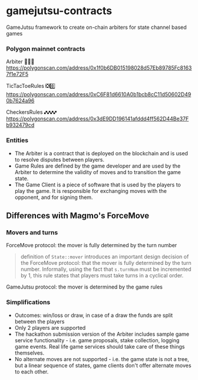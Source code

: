 # gamejutsu-contracts
GameJutsu framework to create on-chain arbiters for state channel based games

### Polygon mainnet contracts
Arbiter 👩🏽‍⚖️
https://polygonscan.com/address/0x1f0b6DB015198028d57Eb89785Fc81637f1e72F5

TicTacToeRules ❎0️⃣ 
https://polygonscan.com/address/0xC6F81d6610A0b1bcb8cC11d50602D490b7624a96

CheckersRules 🙾🙾🙾🙾
https://polygonscan.com/address/0x3dE9DD196141afddd4ff562D44Be37Fb932479cd

### Entities
- The Arbiter is a contract that is deployed on the blockchain and is used to resolve disputes between players.
- Game Rules are defined by the game developer and are used by the Arbiter to determine the validity of moves and to transition the game state.
- The Game Client is a piece of software that is used by the players to play the game. It is responsible for exchanging moves with the opponent,  and for signing them. 
## Differences with Magmo's ForceMove

### Movers and turns    

ForceMove protocol: the mover is fully determined by the turn number
> definition of `State::mover` introduces an important design decision of the ForceMove protocol:
> that the mover is fully determined by the turn number. Informally, using the fact that 
> `s.turnNum` must be incremented by 1, this rule states that players must take turns in a cyclical order.

GameJutsu protocol: the mover is determined by the game rules

### Simplifications
* Outcomes: win/loss or draw, in case of a draw the funds are split between the players
* Only 2 players are supported
* The hackathon submission version of the Arbiter includes sample game service functionality - i.e. game proposals, stake collection, logging game events. Real life game services should take care of these things themselves.
* No alternate moves are not supported - i.e. the game state is not a tree, but a linear sequence of states, game clients don't offer alternate moves to each other.

[//]: # (### Memos)
[//]: # (alternate moves)
